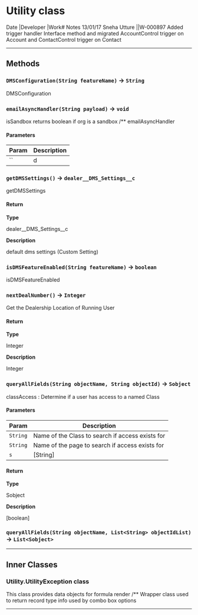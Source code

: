 # Utility class

 Date            |Developer            |Work# Notes 13/01/17           Sneha Utture         ||W-000897 Added trigger handler Interface method and migrated AccountControl trigger on Account and ContactControl trigger on Contact

---
## Methods
### `DMSConfiguration(String featureName)` → `String`

 DMSConfiguration

### `emailAsyncHandler(String payload)` → `void`

 isSandbox returns boolean if org is a sandbox /** emailAsyncHandler

#### Parameters
|Param|Description|
|-----|-----------|
|`` | d |

### `getDMSSettings()` → `dealer__DMS_Settings__c`

 getDMSSettings

#### Return

**Type**

dealer__DMS_Settings__c

**Description**

default dms settings (Custom Setting)

### `isDMSFeatureEnabled(String featureName)` → `boolean`

 isDMSFeatureEnabled

### `nextDealNumber()` → `Integer`

 Get the Dealership Location of Running User

#### Return

**Type**

Integer

**Description**

Integer

### `queryAllFields(String objectName, String objectId)` → `Sobject`

 classAccess : Determine if a user has access to a named Class

#### Parameters
|Param|Description|
|-----|-----------|
|`String` |  Name of the Class to search if access exists for |
|`String` |  Name of the page to search if access exists for |
|`s` |  [String] |

#### Return

**Type**

Sobject

**Description**

[boolean]

### `queryAllFields(String objectName, List<String> objectIdList)` → `List<Sobject>`
---
## Inner Classes

### Utility.UtilityException class

This class provides data objects for formula render /** Wrapper class used to return record type info used by combo box options

---
